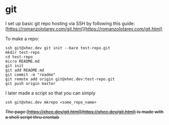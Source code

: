 # git

I set up basic git repo hosting via SSH by following this guide: [https://romanzolotarev.com/git.html](https://romanzolotarev.com/git.html)

To make a repo:

```
ssh git@xhec.dev git init --bare test-repo.git
mkdir test-repo
cd test-repo
micro README.md
git init
git add README.md
git commit -m "readme"
git remote add origin git@xhec.dev:test-repo.git
git push origin master
```

I later made a script so that you can simply

```
ssh git@xhec.dev mkrepo <some_repo_name>
```

~~The page [https://xhec.dev/git.html](https://xhec.dev/git.html) is made with a shell script thru crontab~~
